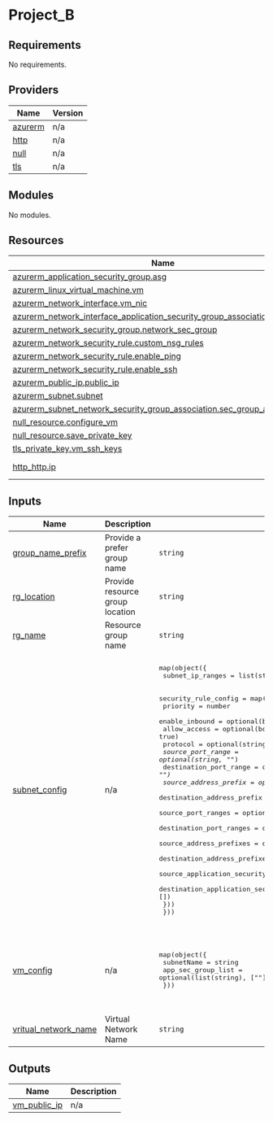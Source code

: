 # Project_B

<!-- BEGINNING OF PRE-COMMIT-OPENTOFU DOCS HOOK -->
## Requirements

No requirements.

## Providers

| Name | Version |
|------|---------|
| <a name="provider_azurerm"></a> [azurerm](#provider\_azurerm) | n/a |
| <a name="provider_http"></a> [http](#provider\_http) | n/a |
| <a name="provider_null"></a> [null](#provider\_null) | n/a |
| <a name="provider_tls"></a> [tls](#provider\_tls) | n/a |

## Modules

No modules.

## Resources

| Name | Type |
|------|------|
| [azurerm_application_security_group.asg](https://registry.terraform.io/providers/hashicorp/azurerm/latest/docs/resources/application_security_group) | resource |
| [azurerm_linux_virtual_machine.vm](https://registry.terraform.io/providers/hashicorp/azurerm/latest/docs/resources/linux_virtual_machine) | resource |
| [azurerm_network_interface.vm_nic](https://registry.terraform.io/providers/hashicorp/azurerm/latest/docs/resources/network_interface) | resource |
| [azurerm_network_interface_application_security_group_association.asg_assoc](https://registry.terraform.io/providers/hashicorp/azurerm/latest/docs/resources/network_interface_application_security_group_association) | resource |
| [azurerm_network_security_group.network_sec_group](https://registry.terraform.io/providers/hashicorp/azurerm/latest/docs/resources/network_security_group) | resource |
| [azurerm_network_security_rule.custom_nsg_rules](https://registry.terraform.io/providers/hashicorp/azurerm/latest/docs/resources/network_security_rule) | resource |
| [azurerm_network_security_rule.enable_ping](https://registry.terraform.io/providers/hashicorp/azurerm/latest/docs/resources/network_security_rule) | resource |
| [azurerm_network_security_rule.enable_ssh](https://registry.terraform.io/providers/hashicorp/azurerm/latest/docs/resources/network_security_rule) | resource |
| [azurerm_public_ip.public_ip](https://registry.terraform.io/providers/hashicorp/azurerm/latest/docs/resources/public_ip) | resource |
| [azurerm_subnet.subnet](https://registry.terraform.io/providers/hashicorp/azurerm/latest/docs/resources/subnet) | resource |
| [azurerm_subnet_network_security_group_association.sec_group_assoc](https://registry.terraform.io/providers/hashicorp/azurerm/latest/docs/resources/subnet_network_security_group_association) | resource |
| [null_resource.configure_vm](https://registry.terraform.io/providers/hashicorp/null/latest/docs/resources/resource) | resource |
| [null_resource.save_private_key](https://registry.terraform.io/providers/hashicorp/null/latest/docs/resources/resource) | resource |
| [tls_private_key.vm_ssh_keys](https://registry.terraform.io/providers/hashicorp/tls/latest/docs/resources/private_key) | resource |
| [http_http.ip](https://registry.terraform.io/providers/hashicorp/http/latest/docs/data-sources/http) | data source |

## Inputs

| Name | Description | Type | Default | Required |
|------|-------------|------|---------|:--------:|
| <a name="input_group_name_prefix"></a> [group\_name\_prefix](#input\_group\_name\_prefix) | Provide a prefer group name | `string` | `"project_c"` | no |
| <a name="input_rg_location"></a> [rg\_location](#input\_rg\_location) | Provide resource group location | `string` | `"eastasia"` | no |
| <a name="input_rg_name"></a> [rg\_name](#input\_rg\_name) | Resource group name | `string` | `""` | no |
| <a name="input_subnet_config"></a> [subnet\_config](#input\_subnet\_config) | n/a | <pre>map(object({<br>    subnet_ip_ranges = list(string)<br><br>    security_rule_config = map(object({<br>      priority                                    = number<br>      enable_inbound                              = optional(bool, true)<br>      allow_access                                = optional(bool, true)<br>      protocol                                    = optional(string, "*")<br>      source_port_range                           = optional(string, "*")<br>      destination_port_range                      = optional(string, "*")<br>      source_address_prefix                       = optional(string, "*")<br>      destination_address_prefix                  = optional(string, "*")<br>      source_port_ranges                          = optional(list(string), [])<br>      destination_port_ranges                     = optional(list(string), [])<br>      source_address_prefixes                     = optional(list(string), [])<br>      destination_address_prefixes                = optional(list(string), [])<br>      source_application_security_group_list      = optional(list(string), [])<br>      destination_application_security_group_list = optional(list(string), [])<br>    }))<br>  }))</pre> | <pre>{<br>  "subnet-1": {<br>    "security_rule_config": {<br>      "nsg_name": {<br>        "allow_access": true,<br>        "destination_address_prefix": "*",<br>        "destination_address_prefixes": [],<br>        "destination_application_security_group_name": [],<br>        "destination_port_range": "*",<br>        "destination_port_ranges": [],<br>        "enable_inbound": true,<br>        "priority": 100,<br>        "protocol": "Tcp",<br>        "source_address_prefix": "*",<br>        "source_address_prefixes": [],<br>        "source_application_security_group_name": [],<br>        "source_port_range": "*",<br>        "source_port_ranges": []<br>      }<br>    },<br>    "subnet_ip_ranges": []<br>  }<br>}</pre> | no |
| <a name="input_vm_config"></a> [vm\_config](#input\_vm\_config) | n/a | <pre>map(object({<br>    subnetName         = string<br>    app_sec_group_list = optional(list(string), [""])<br>  }))</pre> | <pre>{<br>  "vm_names": {<br>    "app_sec_group_list": [<br>      "webserver"<br>    ],<br>    "subnetName": ""<br>  }<br>}</pre> | no |
| <a name="input_vritual_network_name"></a> [vritual\_network\_name](#input\_vritual\_network\_name) | Virtual Network Name | `string` | n/a | yes |

## Outputs

| Name | Description |
|------|-------------|
| <a name="output_vm_public_ip"></a> [vm\_public\_ip](#output\_vm\_public\_ip) | n/a |
<!-- END OF PRE-COMMIT-OPENTOFU DOCS HOOK -->
